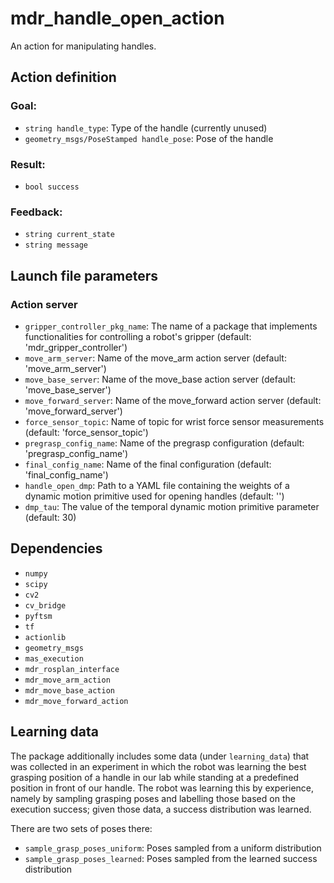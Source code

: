 # mdr_handle_open_action

An action for manipulating handles.

## Action definition

### Goal:

* ``string handle_type``: Type of the handle (currently unused)
* ``geometry_msgs/PoseStamped handle_pose``: Pose of the handle

### Result:

* ``bool success``

### Feedback:

* ``string current_state``
* ``string message``

## Launch file parameters

### Action server
* ``gripper_controller_pkg_name``: The name of a package that implements functionalities for controlling a robot's gripper (default: 'mdr_gripper_controller')
* ``move_arm_server``: Name of the move_arm action server (default: 'move_arm_server')
* ``move_base_server``: Name of the move_base action server (default: 'move_base_server')
* ``move_forward_server``: Name of the move_forward action server (default: 'move_forward_server')
* ``force_sensor_topic``: Name of topic for wrist force sensor measurements (default: 'force_sensor_topic')
* ``pregrasp_config_name``: Name of the pregrasp configuration (default: 'pregrasp_config_name')
* ``final_config_name``: Name of the final configuration (default: 'final_config_name')
* ``handle_open_dmp``: Path to a YAML file containing the weights of a dynamic motion primitive used for opening handles (default: '')
* ``dmp_tau``: The value of the temporal dynamic motion primitive parameter (default: 30)

## Dependencies

* ``numpy``
* ``scipy``
* ``cv2``
* ``cv_bridge``
* ``pyftsm``
* ``tf``
* ``actionlib``
* ``geometry_msgs``
* ``mas_execution``
* ``mdr_rosplan_interface``
* ``mdr_move_arm_action``
* ``mdr_move_base_action``
* ``mdr_move_forward_action``

## Learning data

The package additionally includes some data (under `learning_data`) that was collected in an experiment in which the robot was learning the best grasping position of a handle in our lab while standing at a predefined position in front of our handle. The robot was learning this by experience, namely by sampling grasping poses and labelling those based on the execution success; given those data, a success distribution was learned.

There are two sets of poses there:
* `sample_grasp_poses_uniform`: Poses sampled from a uniform distribution
* `sample_grasp_poses_learned`: Poses sampled from the learned success distribution
